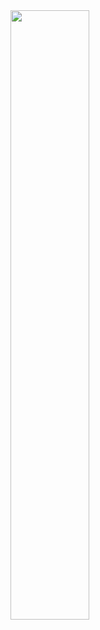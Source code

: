   
 <img height="50%" width="auto" src ="https://github-readme-stats.vercel.app/api/top-langs/?username=AntonyChR&hide_title=false&hide=python,css&layout=compact&theme=dark">


<!--
**AntonyChR/AntonyChR** is a ✨ _special_ ✨ repository because its `README.md` (this file) appears on your GitHub profile.

Here are some ideas to get you started:

- 🔭 I’m currently working on ...
- 🌱 I’m currently learning ...
- 👯 I’m looking to collaborate on ...
- 🤔 I’m looking for help with ...
- 💬 Ask me about ...
- 📫 How to reach me: ...
- 😄 Pronouns: ...
- ⚡ Fun fact: ...
-->
